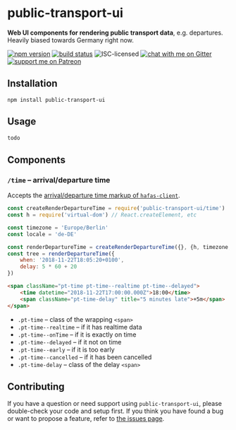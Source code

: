 # public-transport-ui

**Web UI components for rendering public transport data**, e.g. departures. Heavily biased towards Germany right now.

[![npm version](https://img.shields.io/npm/v/public-transport-ui.svg)](https://www.npmjs.com/package/public-transport-ui)
[![build status](https://api.travis-ci.org/derhuerst/public-transport-ui.svg?branch=master)](https://travis-ci.org/derhuerst/public-transport-ui)
![ISC-licensed](https://img.shields.io/github/license/derhuerst/public-transport-ui.svg)
[![chat with me on Gitter](https://img.shields.io/badge/chat%20with%20me-on%20gitter-512e92.svg)](https://gitter.im/derhuerst)
[![support me on Patreon](https://img.shields.io/badge/support%20me-on%20patreon-fa7664.svg)](https://patreon.com/derhuerst)


## Installation

```shell
npm install public-transport-ui
```


## Usage

```js
todo
```


## Components

### `/time` – arrival/departure time

Accepts the [arrival/departure time markup of `hafas-client`](https://github.com/public-transport/hafas-client/blob/1ebb958b4a65128f2bf640e182d3c1333a6508fc/docs/departures.md#response).

```js
const createRenderDepartureTime = require('public-transport-ui/time')
const h = require('virtual-dom') // React.createElement, etc

const timezone = 'Europe/Berlin'
const locale = 'de-DE'

const renderDepartureTime = createRenderDepartureTime({}, {h, timezone, locale})
const tree = renderDepartureTime({
	when: '2018-11-22T18:05:20+0100',
	delay: 5 * 60 + 20
})
```

```html
<span className="pt-time pt-time--realtime pt-time--delayed">
	<time datetime="2018-11-22T17:00:00.000Z">18:00</time>
	<span className="pt-time-delay" title="5 minutes late">+5m</span>
</span>
```

- `.pt-time` – class of the wrapping `<span>`
- `.pt-time--realtime` – if it has realtime data
- `.pt-time--onTime` – if it is exactly on time
- `.pt-time--delayed` – if it not on time
- `.pt-time--early` – if it is too early
- `.pt-time--cancelled` – if it has been cancelled
- `.pt-time-delay` – class of the delay `<span>`


## Contributing

If you have a question or need support using `public-transport-ui`, please double-check your code and setup first. If you think you have found a bug or want to propose a feature, refer to [the issues page](https://github.com/derhuerst/public-transport-ui/issues).
